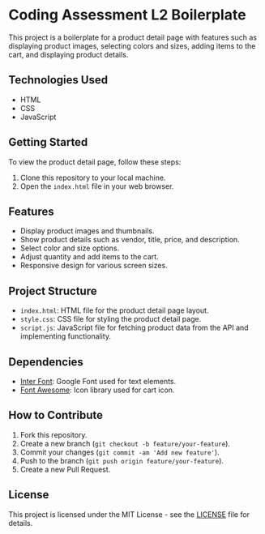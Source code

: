 # Coding Assessment L2 Boilerplate

This project is a boilerplate for a product detail page with features such as displaying product images, selecting colors and sizes, adding items to the cart, and displaying product details.

## Technologies Used

- HTML
- CSS
- JavaScript

## Getting Started

To view the product detail page, follow these steps:

1. Clone this repository to your local machine.
2. Open the `index.html` file in your web browser.

## Features

- Display product images and thumbnails.
- Show product details such as vendor, title, price, and description.
- Select color and size options.
- Adjust quantity and add items to the cart.
- Responsive design for various screen sizes.

## Project Structure

- `index.html`: HTML file for the product detail page layout.
- `style.css`: CSS file for styling the product detail page.
- `script.js`: JavaScript file for fetching product data from the API and implementing functionality.

## Dependencies

- [Inter Font](https://fonts.google.com/specimen/Inter): Google Font used for text elements.
- [Font Awesome](https://fontawesome.com/): Icon library used for cart icon.

## How to Contribute

1. Fork this repository.
2. Create a new branch (`git checkout -b feature/your-feature`).
3. Commit your changes (`git commit -am 'Add new feature'`).
4. Push to the branch (`git push origin feature/your-feature`).
5. Create a new Pull Request.

## License

This project is licensed under the MIT License - see the [LICENSE](LICENSE) file for details.


